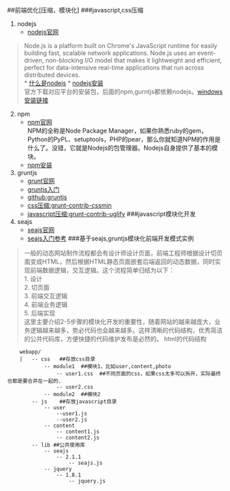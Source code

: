 ##前端优化[压缩，模块化]
###javascript,css压缩
1. nodejs
	* [nodejs官网](http://nodejs.org/)
>Node.js is a platform built on Chrome's JavaScript runtime for easily building fast, scalable network applications. Node.js uses an event-driven, non-blocking I/O model that makes it lightweight and efficient, perfect for data-intensive real-time applications that run across distributed devices.  
	* [什么是nodejs](http://www.infoq.com/cn/articles/what-is-nodejs)
	* [nodejs安装](http://www.infoq.com/cn/articles/nodejs-npm-install-config)  
	官方下载对应平台的安装包，后面的npm,gurntjs都依赖nodejs。[windows安装链接](http://nodejs.org/dist/v0.10.22/x64/node-v0.10.22-x64.msi)
2. npm
	* [npm官网](https://npmjs.org/)  
	NPM的全称是Node Package Manager，如果你熟悉ruby的gem，Python的PyPL、setuptools，PHP的pear，那么你就知道NPM的作用是什么了。没错，它就是Nodejs的包管理器。Nodejs自身提供了基本的模块。  
	* [npm安装](http://www.infoq.com/cn/articles/nodejs-npm-install-config)
3. gruntjs
	* [grunt官网](http://gruntjs.com/)  
	* [gruntjs入门](http://www.gruntjs.net/docs/getting-started/)
	* [github:gruntjs](https://github.com/gruntjs)
	* [css压缩:grunt-contrib-cssmin](https://github.com/gruntjs/grunt-contrib-cssmin)  
	* [javascript压缩:grunt-contrib-uglify](https://github.com/gruntjs/grunt-contrib-uglify)
###javascript模块化开发
1. seajs
	* [seajs官网](http://www.seajs.org)
	* [seajs入门参考](http://blog.codinglabs.org/articles/modularized-javascript-with-seajs.html)
###基于seajs,gruntjs模块化前端开发模式实例
>一般的动态网站制作流程都会有设计师设计页面，前端工程师根据设计切页面变成HTML，然后根据HTML静态页面嵌套后端返回的动态数据，同时实现前端数据逻辑，交互逻辑。这个流程简单归结为以下：  
	1. 设计  
	2. 切页面  
	3. 前端交互逻辑  
	4. 前端业务逻辑  
	5. 后端实现  
这里主要介绍2-5步骤的模块化开发的重要性，随着网站的越来越庞大，业务逻辑越来越多，势必代码也会越来越多。这样清晰的代码结构，优秀简洁的公共代码库，方便快捷的代码维护发布是必然的。
html的代码结构

```
	webapp/
	| 	-- css   ##存放css目录
			-- module1  ##模块1，比如user,content,photo
				-- user1.css  ##不同页面的css，如果css太多可以拆开，实际最终也都是要合并在一起的.
				-- user2.css
			-- module2  ##模块2
		-- js    ##存放javascript目录
			-- user
	  			--user1.js
	  			--user2.js
	  		-- content
	  			-- content1.js
	  			-- content2.js
		-- lib ##公共使用库
	  		-- seajs
	  			-- 2.1.1
	  				-- seajs.js
	  		-- jquery
	  			-- 1.8.1
	  				-- jquery.js
```
